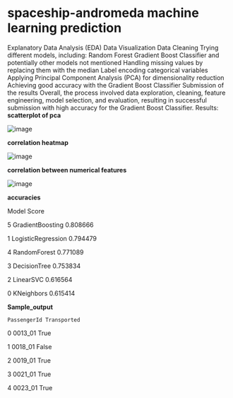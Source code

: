 # spaceship-andromeda machine learning prediction
Explanatory Data Analysis (EDA)
Data Visualization
Data Cleaning
Trying different models, including:
Random Forest
Gradient Boost Classifier
and potentially other models not mentioned
Handling missing values by replacing them with the median
Label encoding categorical variables
Applying Principal Component Analysis (PCA) for dimensionality reduction
Achieving good accuracy with the Gradient Boost Classifier
Submission of the results
Overall, the process involved data exploration, cleaning, feature engineering, model selection, and evaluation, resulting in successful submission with high accuracy for the Gradient Boost Classifier.
Results:
**scatterplot of pca**

![image](https://github.com/Grunt-prog/spaceship-andromeda/assets/86661317/a0eff476-4524-4ccd-b8b5-871496fc3d3e)

**correlation heatmap**

![image](https://github.com/Grunt-prog/spaceship-andromeda/assets/86661317/d499f5ea-a9d3-4c3b-b4d0-0ab3121bed50)

**correlation between numerical features**

![image](https://github.com/Grunt-prog/spaceship-andromeda/assets/86661317/210389c4-f2c8-4e52-9af0-d4ff3ec0ad73)

**accuracies**

Model	Score

5	GradientBoosting	0.808666

1	LogisticRegression	0.794479

4	RandomForest	0.771089

3	DecisionTree	0.753834

2	LinearSVC	0.616564

0	KNeighbors	0.615414

**Sample_output**

	PassengerId	Transported

0	0013_01	True

1	0018_01	False

2	0019_01	True

3	0021_01	True

4	0023_01	True
